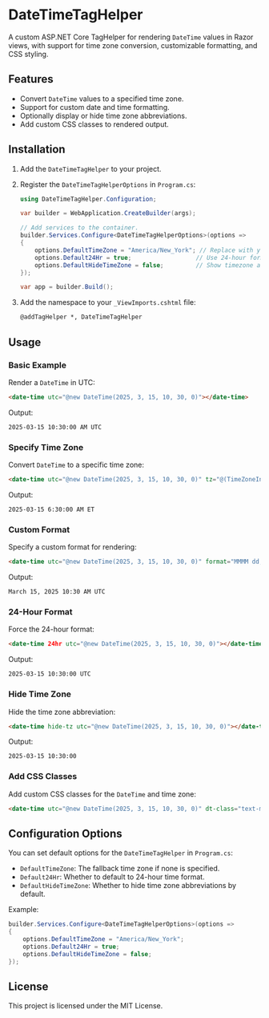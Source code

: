# DateTimeTagHelper

A custom ASP.NET Core TagHelper for rendering `DateTime` values in Razor views, with support for time zone conversion, customizable formatting, and CSS styling.

## Features

- Convert `DateTime` values to a specified time zone.
- Support for custom date and time formatting.
- Optionally display or hide time zone abbreviations.
- Add custom CSS classes to rendered output.

## Installation

1. Add the `DateTimeTagHelper` to your project.
2. Register the `DateTimeTagHelperOptions` in `Program.cs`:

   ```csharp
   using DateTimeTagHelper.Configuration;

   var builder = WebApplication.CreateBuilder(args);

   // Add services to the container.
   builder.Services.Configure<DateTimeTagHelperOptions>(options =>
   {
       options.DefaultTimeZone = "America/New_York"; // Replace with your desired default time zone.
       options.Default24Hr = true;                  // Use 24-hour format by default.
       options.DefaultHideTimeZone = false;         // Show timezone abbreviations by default.
   });

   var app = builder.Build();
   ```

3. Add the namespace to your `_ViewImports.cshtml` file:

   ```html
   @addTagHelper *, DateTimeTagHelper
   ```

## Usage

### Basic Example

Render a `DateTime` in UTC:

```html
<date-time utc="@new DateTime(2025, 3, 15, 10, 30, 0)"></date-time>
```

Output:
```
2025-03-15 10:30:00 AM UTC
```

### Specify Time Zone

Convert `DateTime` to a specific time zone:

```html
<date-time utc="@new DateTime(2025, 3, 15, 10, 30, 0)" tz="@(TimeZoneInfo.FindSystemTimeZoneById("America/New_York"))"></date-time>
```

Output:
```
2025-03-15 6:30:00 AM ET
```

### Custom Format

Specify a custom format for rendering:

```html
<date-time utc="@new DateTime(2025, 3, 15, 10, 30, 0)" format="MMMM dd, yyyy hh:mm tt"></date-time>
```

Output:
```
March 15, 2025 10:30 AM UTC
```

### 24-Hour Format

Force the 24-hour format:

```html
<date-time 24hr utc="@new DateTime(2025, 3, 15, 10, 30, 0)"></date-time>
```

Output:
```
2025-03-15 10:30:00 UTC
```

### Hide Time Zone

Hide the time zone abbreviation:

```html
<date-time hide-tz utc="@new DateTime(2025, 3, 15, 10, 30, 0)"></date-time>
```

Output:
```
2025-03-15 10:30:00
```

### Add CSS Classes

Add custom CSS classes for the `DateTime` and time zone:

```html
<date-time utc="@new DateTime(2025, 3, 15, 10, 30, 0)" dt-class="text-muted" tz-class="fw-bold"></date-time>
```

## Configuration Options

You can set default options for the `DateTimeTagHelper` in `Program.cs`:

- `DefaultTimeZone`: The fallback time zone if none is specified.
- `Default24Hr`: Whether to default to 24-hour time format.
- `DefaultHideTimeZone`: Whether to hide time zone abbreviations by default.

Example:

```csharp
builder.Services.Configure<DateTimeTagHelperOptions>(options =>
{
    options.DefaultTimeZone = "America/New_York";
    options.Default24Hr = true;
    options.DefaultHideTimeZone = false;
});
```

## License

This project is licensed under the MIT License.
